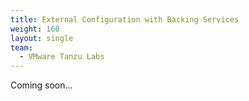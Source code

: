 ```yaml
---
title: External Configuration with Backing Services
weight: 160
layout: single
team:
  - VMware Tanzu Labs
---
```


Coming soon...